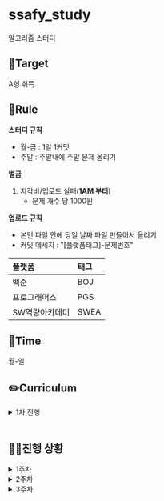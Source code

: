 # ssafy_study
알고리즘 스터디

## 🎯Target
A형 취득

## 📌Rule
**스터디 규칙**
- 월-금 : 1일 1커밋
- 주말 : 주말내에 주말 문제 올리기

**벌금**
1. 지각비/업로드 실패(**1AM 부터**)
   - 문제 개수 당 1000원

**업로드 규칙**
- 본인 파일 안에 당일 날짜 파일 만들어서 올리기
- 커밋 메세지 : "[플랫폼태그]-문제번호"
  
| 플랫폼    | 태그  |
|:-------|:----|
| 백준 | BOJ |
| 프로그래머스 | PGS |
| SW역량아카데미 | SWEA |
## 📅Time
월-일

## ✏️Curriculum
<details>
  <summary>1차 진행</summary>

 
 - 기간 : 2025.01.18 ~ 
 - 노션에 정리된 문제 풀이
 - https://seasoned-peripheral-395.notion.site/1-17eaa43d3dea801d8cdffbcd103e2c98?pvs=4
 
</details>
</br>


## 🏃‍♀️진행 상황
<details>
  <summary>1주차</summary>

|날짜|---| 문제 |
|---|---|---|
|1/18|BOJ|색종이 붙이기, 캐슬디펜스, 7272 안경이 없어!(SWEA)|
|1/20|SWEA|SWEA : 2805. 농작물 수확하기, 1234. [S/W 문제해결 기본] 10일차 - 비밀번호|
|1/21|BOJ|1592 영식이와 친구들, 2798 블랙잭|
|1/22|BOJ|11399 ATM, 17413 단어 뒤집기 2|
|1/23|BOJ, 정올|8320 직사각형을 만드는 방법, 1523 별삼각형1|
|1/24|정올|1719 별삼각형2, 1329 별삼각형3|

</details>

<details>
  <summary>2주차</summary>

|날짜|---| 문제 |
|---|---|---|
|1/25~2/1|강사님 문제|[문제집](https://seasoned-peripheral-395.notion.site/1-17eaa43d3dea801d8cdffbcd103e2c98)|
|1/31|SWEA|7733 치즈 도둑|
|2/1-2/2|BOJ|7576 토마토, 4963 섬의 개수, 2206 벽부수고 이동하기, (SWEA)7699 수지의 수지맞은 여행|


</details>

<details>
  <summary>3주차</summary>

|날짜|---| 문제 |
|---|---|---|
|2/3|SWEA|4193 수영대회 결승전|

</details>
